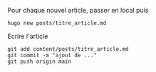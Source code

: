 Pour chaque nouvel article, passer en local puis

```
hugo new posts/titre_article.md
```

Ecrire l'article

```
git add content/posts/titre_article.md
git commit -m "ajout de ..."
git push origin main
```

